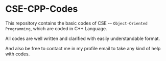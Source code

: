 # CSE-CPP-Codes

This repository contains the basic codes of CSE -- ```Object-Oriented Programming```, which are coded in C++ Language.

All codes are well written and clarified with easily understandable format. 

And also be free to contact me in my profile email to take any kind of help with codes.
